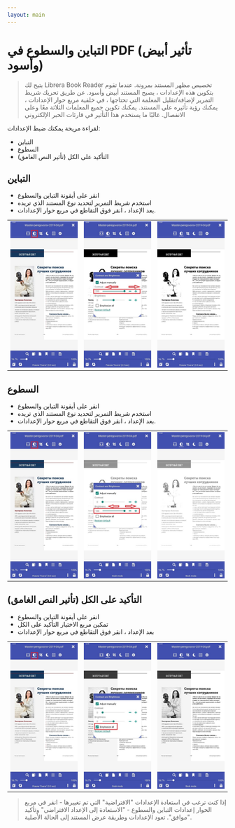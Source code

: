 ```yaml
---
layout: main
---
```


# التباين والسطوع في PDF (تأثير أبيض وأسود)

> يتيح لك Librera Book Reader تخصيص مظهر المستند بمرونة.
عندما تقوم بتكوين هذه الإعدادات ، يصبح المستند أبيض وأسود.
عن طريق تحريك شريط التمرير لإضافة/تقليل المعلمة التي تحتاجها ،
في خلفية مربع حوار الإعدادات ، يمكنك رؤية تأثيره على المستند.
يمكنك تكوين جميع المعلمات الثلاثة معًا وعلى الانفصال. غالبًا ما يستخدم هذا التأثير في قارئات الحبر الإلكتروني

لقراءة مريحة يمكنك ضبط الإعدادات:
* التباين
* السطوع
* التأكيد على الكل (تأثير النص الغامق)

## التباين
* انقر على أيقونة التباين والسطوع
* استخدم شريط التمرير لتحديد نوع المستند الذي تريده
* بعد الإعداد ، انقر فوق التقاطع في مربع حوار الإعدادات.

||||
|-|-|-|
|![](10.jpg)|![](11.jpg)|![](12.jpg)|

## السطوع
* انقر على أيقونة التباين والسطوع
* استخدم شريط التمرير لتحديد نوع المستند الذي تريده
* بعد الإعداد ، انقر فوق التقاطع في مربع حوار الإعدادات.

||||
|-|-|-|
|![](20.jpg)|![](21.jpg)|![](222.jpg)|

## التأكيد على الكل (تأثير النص الغامق)
* انقر على أيقونة التباين والسطوع
* تمكين مربع الاختيار التأكيد على الكل
* بعد الإعداد ، انقر فوق التقاطع في مربع حوار الإعدادات

||||
|-|-|-|
|![](30.jpg)|![](31.jpg)|![](32.jpg)|

> إذا كنت ترغب في استعادة الإعدادات &quot;الافتراضية&quot; التي تم تغييرها - انقر في مربع الحوار إعدادات التباين والسطوع - &quot;الاستعادة إلى الإعداد الافتراضي&quot; وتأكيد &quot;موافق&quot;. تعود الإعدادات وطريقة عرض المستند إلى الحالة الأصلية.
